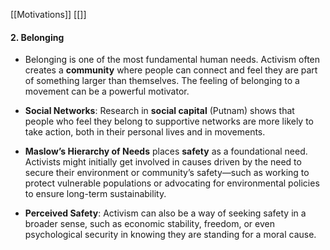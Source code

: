 
[[Motivations]]
[[]]



#### **2. Belonging**

- Belonging is one of the most fundamental human needs. Activism often creates a **community** where people can connect and feel they are part of something larger than themselves. The feeling of belonging to a movement can be a powerful motivator.
    
- **Social Networks**: Research in **social capital** (Putnam) shows that people who feel they belong to supportive networks are more likely to take action, both in their personal lives and in movements.


- **Maslow’s Hierarchy of Needs** places **safety** as a foundational need. Activists might initially get involved in causes driven by the need to secure their environment or community’s safety—such as working to protect vulnerable populations or advocating for environmental policies to ensure long-term sustainability.
    
- **Perceived Safety**: Activism can also be a way of seeking safety in a broader sense, such as economic stability, freedom, or even psychological security in knowing they are standing for a moral cause.

